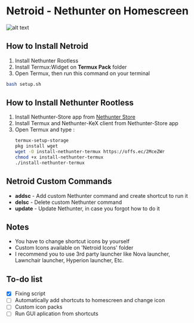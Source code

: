 # Netroid - Nethunter on Homescreen

![alt text](images/nethunter-logo-gray-trans.png "Nethunter Logo")

## How to Install Netroid
1. Install Nethunter Rootless
2. Install Termux:Widget on **Termux Pack** folder
3. Open Termux, then run this command on your terminal
```bash
bash setup.sh 
```
## How to Install Nethunter Rootless
1. Install Nethunter-Store app from [Nethunter Store](https://store.nethunter.com/)
2. Install Termux and Nethunter-KeX client from Nethunter-Store app
3. Open Termux and type :
   ```sh
   termux-setup-storage
   pkg install wget
   wget -O install-nethunter-termux https://offs.ec/2MceZWr
   chmod +x install-nethunter-termux
   ./install-nethunter-termux
   ```
## Netroid Custom Commands
+ **addsc** - Add custom Nethunter command and create shortcut to run it
+ **delsc** - Delete custom Nethunter command
+ **update** - Update Nethunter, in case you forgot how to do it
## Notes
+ You have to change shortcut icons by yourself
+ Custom Icons available on 'Netroid Icons' folder
+ I recommend you to use 3rd party launcher like Nova launcher, Lawnchair launcher, Hyperion launcher, Etc.

## To-do list
- [x] Fixing script
- [ ] Automatically add shortcuts to homescreen and change icon
- [ ] Custom icon packs
- [ ] Run GUI aplication from shortcuts
